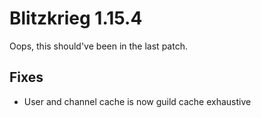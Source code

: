 # Blitzkrieg 1.15.4

Oops, this should've been in the last patch.

## Fixes

- User and channel cache is now guild cache exhaustive
